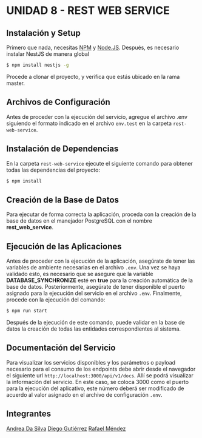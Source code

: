 # UNIDAD 8 - REST WEB SERVICE

## Instalación y Setup

Primero que nada, necesitas [NPM](https://npmjs.org) y [Node.JS](https://nodejs.org/es/).
Después, es necesario instalar NestJS de manera global

```bash
$ npm install nestjs -g
```

Procede a clonar el proyecto, y verifica que estás ubicado en la rama master.

## Archivos de Configuración

Antes de proceder con la ejecución del servicio, agregue el archivo .env siguiendo el formato indicado en el archivo
`env.test` en la carpeta `rest-web-service`.

## Instalación de Dependencias

En la carpeta `rest-web-service` ejecute el siguiente comando para obtener todas las dependencias del proyecto:

```bash
$ npm install
```

## Creación de la Base de Datos

Para ejecutar de forma correcta la aplicación, proceda con la creación de la base de datos en el manejador PostgreSQL con el nombre **rest_web_service**.


## Ejecución de las Aplicaciones

Antes de proceder con la ejecución de la aplicación, asegúrate de tener las variables de ambiente necesarias en el archivo `.env`. Una vez se haya validado esto, es necesario que se asegure que la variable **DATABASE_SYNCHRONIZE** esté en **true** para la creación automática de la base de datos. Posteriormente, asegúrate de tener disponible el puerto asignado para la ejecución del servicio en el archivo `.env`. Finalmente, procede con la ejecución del comando:

```bash
$ npm run start
```

Después de la ejecución de este comando, puede validar en la base de datos la creación de todas las entidades correspondientes al sistema.

## Documentación del Servicio

Para visualizar los servicios disponibles y los parámetros o payload necesario para el consumo de los endpoints debe abrir desde el navegador el siguiente url `http://localhost:3000/api/v1/docs`. Allí se podrá visualizar la información del servicio. En este caso, se coloca 3000 como el puerto para la ejecución del aplicativo, este número deberá ser modificado de acuerdo al valor asignado en el archivo de configuración `.env`.
## Integrantes

[Andrea Da Silva](mailto:avdasilvab.17@est.ucab.edu.ve)
[Diego Gutiérrez](mailto:dagutierrez.17@est.ucab.edu.ve)
[Rafael Méndez](mailto:rrmendez.17@est.ucab.edu.ve)